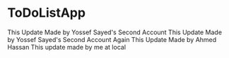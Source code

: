 # ToDoListApp

This Update Made by Yossef Sayed's Second Account
This Update Made by Yossef Sayed's Second Account Again
This Update Made by Ahmed Hassan
This update made by me at local

